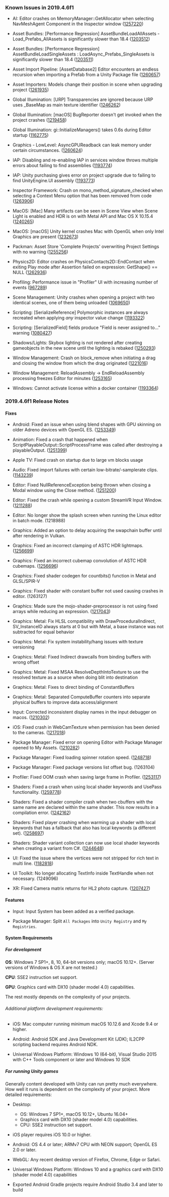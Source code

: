 ### Known Issues in 2019.4.6f1

*   AI: Editor crashes on MemoryManager::GetAllocator when selecting NavMeshAgent Component in the Inspector window ([1257220](https://issuetracker.unity3d.com/issues/editor-crashes-on-memorymanager-getallocator-when-selecting-navmeshagent-component-in-the-inspector-window))
    
*   Asset Bundles: \[Performance Regression\] AssetBundleLoadAllAssets - Load\_Prefabs\_AllAssets is significantly slower than 18.4 ([1203512](https://issuetracker.unity3d.com/issues/performance-regression-assetbundleloadallassets-load-prefabs-allassets-is-significantly-slower-than-18-dot-4))
    
*   Asset Bundles: \[Performance Regression\] AssetBundleLoadSingleAssets : LoadAsync\_Prefabs\_SingleAssets is significantly slower than 18.4 ([1203511](https://issuetracker.unity3d.com/issues/assetbundleloadsingleassets-loadasync-prefabs-singleassets-is-significantly-slower-than-18-dot-4))
    
*   Asset Import Pipeline: \[AssetDatabase2\] Editor encounters an endless recursion when importing a Prefab from a Unity Package file ([1260657](https://issuetracker.unity3d.com/issues/assetdatabase2-editor-encounters-an-endless-recursion-when-importing-a-prefab-from-a-unity-package-file))
    
*   Asset Importers: Models change their position in scene when upgrading project ([1261935](https://issuetracker.unity3d.com/issues/models-change-their-position-in-scene-after-reporting-them-in-2019-dot-4))
    
*   Global Illumination: \[URP\] Transparencies are ignored because URP uses \_BaseMap as main texture identifier ([1246262](https://issuetracker.unity3d.com/issues/urp-shadows-from-alpha-materials-are-not-baked-into-a-lightmap-when-using-baked-lit-shader))
    
*   Global Illumination: \[macOS\] BugReporter doesn't get invoked when the project crashes ([1219458](https://issuetracker.unity3d.com/issues/macos-bugreporter-doesnt-get-invoked-when-the-project-crashes))
    
*   Global Illumination: gi::InitializeManagers() takes 0.6s during Editor startup ([1162775](https://issuetracker.unity3d.com/issues/gi-initializemanagers-takes-0-dot-4s-during-editor-startup))
    
*   Graphics - LowLevel: AsyncGPUReadback can leak memory under certain circumstances. ([1260624](https://issuetracker.unity3d.com/issues/asyncgpureadback-can-leak-memory-under-certain-circumstances))
    
*   IAP: Disabling and re-enabling IAP in services window throws multiple errors about failing to find assemblies ([1193774](https://issuetracker.unity3d.com/issues/disabling-and-re-enabling-iap-in-services-window-throws-multiple-errors-about-failing-to-find-assemblies))
    
*   IAP: Unity purchasing gives error on project upgrade due to failing to find UnityEngine.UI assembly ([1193773](https://issuetracker.unity3d.com/issues/unity-purchasing-fails-to-load-due-to-failing-to-find-unityengine-dot-ui-assembly))
    
*   Inspector Framework: Crash on mono\_method\_signature\_checked when selecting a Context Menu option that has been removed from code ([1263906](https://issuetracker.unity3d.com/issues/crash-on-mono-method-signature-checked-when-selecting-a-context-menu-option-that-has-been-removed-from-code))
    
*   MacOS: \[Mac\] Many artifacts can be seen in Scene View when Scene Light is enabled and HDR is on with Metal API and Mac OS X 10.15.4 ([1240265](https://issuetracker.unity3d.com/issues/mac-many-artifacts-can-be-seen-in-scene-view-when-scene-light-is-enabled-on-with-metal-api-and-mac-os-x-10-dot-15-dot-4))
    
*   MacOS: \[macOS\] Unity kernel crashes Mac with OpenGL when only Intel Graphics are present ([1232673](https://issuetracker.unity3d.com/issues/macos-mac-crashes-when-opening-the-project-with-m-apis-under-windowsstandalonesupport-with-only-integrated-iris-gpu))
    
*   Packman: Asset Store 'Complete Projects' overwriting Project Settings with no warning ([1255256](https://issuetracker.unity3d.com/issues/asset-store-complete-projects-overwriting-project-settings-with-no-warning))
    
*   Physics2D: Editor crashes on PhysicsContacts2D::EndContact when exiting Play mode after Assertion failed on expression: GetShape() == NULL ([1262936](https://issuetracker.unity3d.com/issues/editor-crashes-on-physicscontacts2d-endcontact-when-exiting-play-mode-after-assertion-failed-on-expression-getshape-equals-equals-null))
    
*   Profiling: Performance issue in "Profiler" UI with increasing number of events ([967289](https://issuetracker.unity3d.com/issues/performance-issue-in-profiler-ui-with-increasing-number-of-events))
    
*   Scene Management: Unity crashes when opening a project with two identical scenes, one of them being unloaded ([1069650](https://issuetracker.unity3d.com/issues/unity-crashes-when-opening-a-project-with-two-identical-scenes-one-of-them-being-unloaded))
    
*   Scripting: \[SerializeReference\] Polymorphic instances are always recreated when applying _any_ inspector value change ([1193322](https://issuetracker.unity3d.com/issues/serializereference-non-serialized-initialized-fields-lose-their-values-when-entering-play-mode))
    
*   Scripting: \[SerializedField\] fields produce "Field is never assigned to..." warning ([1080427](https://issuetracker.unity3d.com/issues/serializedfield-fields-produce-field-is-never-assigned-to-dot-dot-dot-warning))
    
*   Shadows/Lights: Skybox lighting is not rendered after creating gameobjects in the new scene until the lighting is rebaked ([1250293](https://issuetracker.unity3d.com/issues/skybox-lighting-is-not-shown-after-creating-new-gameobjects-in-the-new-scene))
    
*   Window Management: Crash on block\_remove when initiating a drag and closing the window from which the drag originated ([1221016](https://issuetracker.unity3d.com/issues/crash-on-block-remove-when-initiating-a-drag-and-closing-the-window-from-which-the-drag-originated))
    
*   Window Management: ReloadAssembly -> EndReloadAssembly processing freezes Editor for minutes ([1253165](https://issuetracker.unity3d.com/issues/reloadassembly-endreloadassebly-processing-freezes-editor-for-minutes))
    
*   Windows: Cannot activate license within a docker container ([1193364](https://issuetracker.unity3d.com/issues/cannot-activate-license-within-a-docker-container))
    

### 2019.4.6f1 Release Notes

#### Fixes

*   Android: Fixed an issue when using blend shapes with GPU skinning on older Adreno devices with OpenGL ES. ([1253349](https://issuetracker.unity3d.com/issues/android-gles-setting-blend-shape-weight-on-one-object-adjusts-the-value-on-other-near-objects-on-some-devices))
    
*   Animation: Fixed a crash that happened when ScriptPlayableOutput::ScriptProcessFrame was called after destroying a playableOutput. ([1251399](https://issuetracker.unity3d.com/issues/crash-on-scriptplayableoutput-scriptprocessframe-when-running-play-mode-test))
    
*   Apple TV: Fixed crash on startup due to large vm blocks usage
    
*   Audio: Fixed import failures with certain low-bitrate/-samplerate clips. ([1143239](https://issuetracker.unity3d.com/issues/linux-fsbtool-is-crashing-in-the-vorbis-encoder-when-trying-to-import-specific-mp3-files-resulting-in-failed-import))
    
*   Editor: Fixed NullReferenceException being thrown when closing a Modal window using the Close method. ([1251200](https://issuetracker.unity3d.com/issues/closing-a-modal-window-using-the-close-method-results-in-a-nullreferenceexception))
    
*   Editor: Fixed the crash while opening a custom StreamVR Input Window. ([1211288](https://issuetracker.unity3d.com/issues/crash-on-pthread-kill-when-trying-to-open-steamvr-input-window))
    
*   Editor: No longer show the splash screen when running the Linux editor in batch mode. (1218988)
    
*   Graphics: Added an option to delay acquiring the swapchain buffer until after rendering in Vulkan.
    
*   Graphics: Fixed an incorrect clamping of ASTC HDR lightmaps. ([1256699](https://issuetracker.unity3d.com/issues/astc-hdr-lightmaps-clamp-to-1))
    
*   Graphics: Fixed an incorrect cubemap convolution of ASTC HDR cubemaps. ([1256696](https://issuetracker.unity3d.com/issues/astc-hdr-compressed-assets-become-illuminated-when-convolution-type-is-set-to-specular-glossy-reflection))
    
*   Graphics: Fixed shader codegen for countbits() function in Metal and GLSL/SPIR-V
    
*   Graphics: Fixed shader with constant buffer not used causing crashes in editor. (1263127)
    
*   Graphics: Made sure the mojo-shader-preprocessor is not using fixed arrays while reducing an expression. ([1217043](https://issuetracker.unity3d.com/issues/shader-graph-shader-with-keywords-causes-shader-compiler-errors))
    
*   Graphics: Metal: Fix HLSL compatibility with DrawProceduralIndirect, SV\_InstanceID always starts at 0 but with Metal, a base instance was not subtracted for equal behavior
    
*   Graphics: Metal: Fix system instability/hang issues with texture versioning
    
*   Graphics: Metal: Fixed Indirect drawcalls from binding buffers with wrong offset
    
*   Graphics: Metal: Fixed MSAA ResolveDepthIntoTexture to use the resolved texture as a source when doing blit into destination
    
*   Graphics: Metal: Fixes to direct binding of ConstantBuffers
    
*   Graphics: Metal: Separated ComputeBuffer counters into separate physical buffers to improve data access/alignment
    
*   Input: Corrected inconsistent display names in the input debugger on macos. ([1210302](https://issuetracker.unity3d.com/issues/input-system-mac-display-name-of-a-key-is-uppercase-other-ones-are-lowercase))
    
*   iOS: Fixed crash in WebCamTexture when permission has been denied to the cameras. ([1217018](https://issuetracker.unity3d.com/issues/calling-webcamtexture-dot-play-causes-an-nsinternalinconsistencyexception-and-crashes-the-application-if-camera-access-is-denied))
    
*   Package Manager: Fixed error on opening Editor with Package Manager opened to My Assets. ([1210282](https://issuetracker.unity3d.com/issues/package-manager-user-not-logged-in-error-appears-if-the-editor-is-launched-with-the-my-assets-tab-open))
    
*   Package Manager: Fixed loading spinner rotation speed. ([1248718](https://issuetracker.unity3d.com/issues/package-manager-refresh-animation-is-too-fast-when-packages-are-being-refreshed))
    
*   Package Manager: Fixed package versions list offset bug. (1263104)
    
*   Profiler: Fixed OOM crash when saving large frame in Profiler. ([1253117](https://issuetracker.unity3d.com/issues/crash-on-saving-data-from-profiler))
    
*   Shaders: Fixed a crash when using local shader keywords and UsePass functionality. ([1259778](https://issuetracker.unity3d.com/issues/crash-on-shaderlab-intshader-createlocalkeywordremap-when-loading-custom-shaders-on-standalone-build))
    
*   Shaders: Fixed a shader compiler crash when two cbuffers with the same name are declared within the same shader. This now results in a compilation error. ([1242162](https://issuetracker.unity3d.com/issues/an-internal-error-is-thrown-when-using-cbuffer-in-a-custom-shader))
    
*   Shaders: Fixed player crashing when warming up a shader with local keywords that has a fallback that also has local keywords (a different set). ([1258697](https://issuetracker.unity3d.com/issues/standalone-build-crashes-when-custom-shader-with-local-keywords-is-used))
    
*   Shaders: Shader variant collection can now use local shader keywords when creating a variant from C#. ([1244648](https://issuetracker.unity3d.com/issues/shadervariantcollection-dot-contains-returns-the-wrong-result-for-a-variant-after-removing-an-unrelated-variant-from-the-collection))
    
*   UI: Fixed the issue where the vertices were not stripped for rich text in multi line. ([1182818](https://issuetracker.unity3d.com/issues/vertices-for-richtext-markups-do-not-get-stripped-if-the-text-does-not-fit-in-a-single-line))
    
*   UI Toolkit: No longer allocating TextInfo inside TextHandle when not necessary. (1249096)
    
*   XR: Fixed Camera matrix returns for HL2 photo capture. ([1207427](https://issuetracker.unity3d.com/issues/photocaptureframe-fails-to-provide-camera-matrices-on-hololens-2))
    

#### Features

*   Input: Input System has been added as a verified package.
    
*   Package Manager: Split `All Packages` into `Unity Registry` and `My Registries`.
    

#### System Requirements

##### For development

**OS**: Windows 7 SP1+, 8, 10, 64-bit versions only; macOS 10.12+. (Server versions of Windows & OS X are not tested.)

**CPU**: SSE2 instruction set support.

**GPU**: Graphics card with DX10 (shader model 4.0) capabilities.

The rest mostly depends on the complexity of your projects.

###### Additional platform development requirements:

*   iOS: Mac computer running minimum macOS 10.12.6 and Xcode 9.4 or higher.
    
*   Android: Android SDK and Java Development Kit (JDK); IL2CPP scripting backend requires Android NDK.
    
*   Universal Windows Platform: Windows 10 (64-bit), Visual Studio 2015 with C++ Tools component or later and Windows 10 SDK
    

##### For running Unity games

Generally content developed with Unity can run pretty much everywhere. How well it runs is dependent on the complexity of your project. More detailed requirements:

*   Desktop:
    
    *   OS: Windows 7 SP1+, macOS 10.12+, Ubuntu 16.04+
    *   Graphics card with DX10 (shader model 4.0) capabilities.
    *   CPU: SSE2 instruction set support.
*   iOS player requires iOS 10.0 or higher.
    
*   Android: OS 4.4 or later; ARMv7 CPU with NEON support; OpenGL ES 2.0 or later.
    
*   WebGL: Any recent desktop version of Firefox, Chrome, Edge or Safari.
    
*   Universal Windows Platform: Windows 10 and a graphics card with DX10 (shader model 4.0) capabilities
    
*   Exported Android Gradle projects require Android Studio 3.4 and later to build